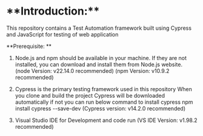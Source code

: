 <h1>**Introduction:**</h1>

This repository contains a Test Automation framework built using Cypress and JavaScript for testing of web application

**Prerequisite:
**
1.	Node.js and npm should be available in your machine. If they are not installed, you can download and install them from Node.js website.
(node Version: v22.14.0 recommended)
(npm Version: v10.9.2 recommended)

2.	Cypress is the primary testing framework used in this repository 
When you clone and build the project Cypress will be downloaded automatically if not you can run below command to install cypress
npm install cypress --save-dev
(Cypress version: v14.2.0 recommended)

3.	Visual Studio IDE for Development and code run 
(VS IDE Version: v1.98.2 recommended)
